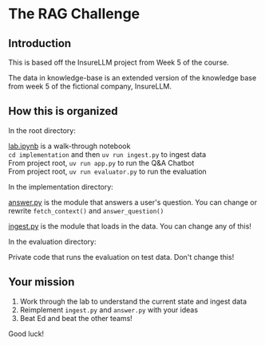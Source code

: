 # The RAG Challenge

## Introduction

This is based off the InsureLLM project from Week 5 of the course.

The data in knowledge-base is an extended version of the knowledge base from week 5 of the fictional company, InsureLLM.

## How this is organized

In the root directory:

[lab.ipynb](lab.ipynb) is a walk-through notebook  
`cd implementation` and then `uv run ingest.py` to ingest data  
From project root, `uv run app.py` to run the Q&A Chatbot  
From project root, `uv run evaluator.py` to run the evaluation  

In the implementation directory:

[answer.py](implementation/answer.py) is the module that answers a user's question. You can change or rewrite `fetch_context()` and `answer_question()`

[ingest.py](implementation/ingest.py) is the module that loads in the data. You can change any of this!

In the evaluation directory:

Private code that runs the evaluation on test data. Don't change this!

## Your mission

1. Work through the lab to understand the current state and ingest data  
2. Reimplement `ingest.py` and `answer.py` with your ideas  
3. Beat Ed and beat the other teams!  

Good luck!